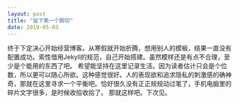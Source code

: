 ```yaml
---
layout: post
title: "留下第一个脚印"
date: 2019-05-03
---
```


终于下定决心开始经营博客。从寒假就开始折腾，想用别人的模板，结果一直没有配置成功。索性借用Jekyll的规范，自己开始搭建。虽然模样还是有点不合理，至少是个能用的东西了吧。
希望能坚持在这里记录生活。因为读者估计只会是个位数，所以更可以随心所欲。这种感觉很好。人的表现欲和追求隐私的刺激感的确神奇，那就在这里寻求一个平衡吧。恰好很久没有正正规规动过笔了，手机电脑里的碎片文字很多，是时候收拾收拾了。
那就这样吧。下次见。

